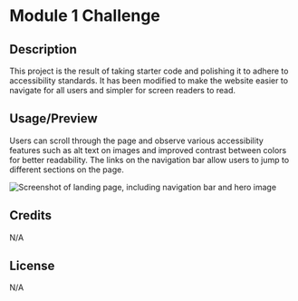 # Module 1 Challenge

## Description

This project is the result of taking starter code and polishing it to adhere to accessibility standards. It has been modified to make the website easier to navigate for all users and simpler for screen readers to read.

## Usage/Preview

Users can scroll through the page and observe various accessibility features such as alt text on images and improved contrast between colors for better readability. The links on the navigation bar allow users to jump to different sections on the page.

![Screenshot of landing page, including navigation bar and hero image](assets/images/preview.png)

## Credits

N/A

## License

N/A
